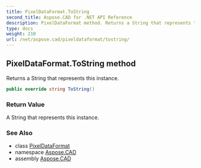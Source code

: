 ```yaml
---
title: PixelDataFormat.ToString
second_title: Aspose.CAD for .NET API Reference
description: PixelDataFormat method. Returns a String that represents this instance
type: docs
weight: 210
url: /net/aspose.cad/pixeldataformat/tostring/
---
```

## PixelDataFormat.ToString method

Returns a String that represents this instance.

```csharp
public override string ToString()
```

### Return Value

A String that represents this instance.

### See Also

* class [PixelDataFormat](../)
* namespace [Aspose.CAD](../../pixeldataformat/)
* assembly [Aspose.CAD](../../../)


